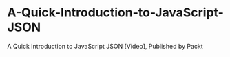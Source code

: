 # A-Quick-Introduction-to-JavaScript-JSON
A Quick Introduction to JavaScript JSON [Video], Published by Packt
